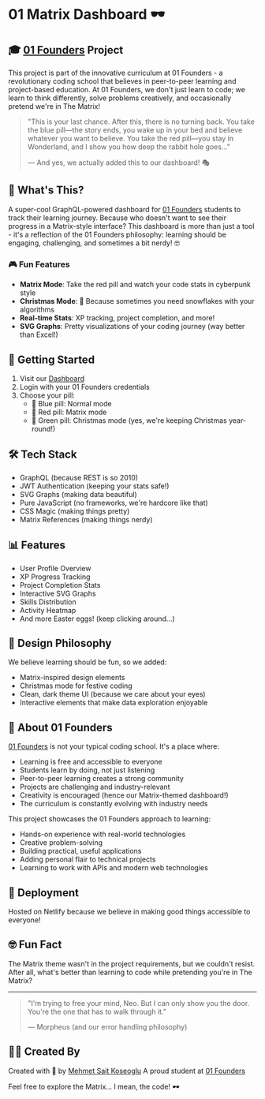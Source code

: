 # 01 Matrix Dashboard 🕶️

## 🎓 [01 Founders](https://01founders.co/) Project
This project is part of the innovative curriculum at 01 Founders - a revolutionary coding school that believes in peer-to-peer learning and project-based education. At 01 Founders, we don't just learn to code; we learn to think differently, solve problems creatively, and occasionally pretend we're in The Matrix! 

> "This is your last chance. After this, there is no turning back. You take the blue pill—the story ends, you wake up in your bed and believe whatever you want to believe. You take the red pill—you stay in Wonderland, and I show you how deep the rabbit hole goes..." 
> 
> — And yes, we actually added this to our dashboard! 🎭

## 🚀 What's This?

A super-cool GraphQL-powered dashboard for [01 Founders](https://01founders.co/) students to track their learning journey. Because who doesn't want to see their progress in a Matrix-style interface? This dashboard is more than just a tool - it's a reflection of the 01 Founders philosophy: learning should be engaging, challenging, and sometimes a bit nerdy! 🤓

### 🎮 Fun Features

- **Matrix Mode**: Take the red pill and watch your code stats in cyberpunk style
- **Christmas Mode**: 🎄 Because sometimes you need snowflakes with your algorithms
- **Real-time Stats**: XP tracking, project completion, and more!
- **SVG Graphs**: Pretty visualizations of your coding journey (way better than Excel!)

## 🔑 Getting Started

1. Visit our [Dashboard](https://01founders-dashboard.netlify.app/login.html)
2. Login with your 01 Founders credentials
3. Choose your pill:
   - 🔵 Blue pill: Normal mode
   - 🔴 Red pill: Matrix mode
   - 🎄 Green pill: Christmas mode (yes, we're keeping Christmas year-round!)

## 🛠️ Tech Stack

- GraphQL (because REST is so 2010)
- JWT Authentication (keeping your stats safe!)
- SVG Graphs (making data beautiful)
- Pure JavaScript (no frameworks, we're hardcore like that)
- CSS Magic (making things pretty)
- Matrix References (making things nerdy)

## 📊 Features

- User Profile Overview
- XP Progress Tracking
- Project Completion Stats
- Interactive SVG Graphs
- Skills Distribution
- Activity Heatmap
- And more Easter eggs! (keep clicking around...)

## 🎨 Design Philosophy

We believe learning should be fun, so we added:
- Matrix-inspired design elements
- Christmas mode for festive coding
- Clean, dark theme UI (because we care about your eyes)
- Interactive elements that make data exploration enjoyable

## 🎯 About 01 Founders

[01 Founders](https://01founders.co/) is not your typical coding school. It's a place where:
- Learning is free and accessible to everyone
- Students learn by doing, not just listening
- Peer-to-peer learning creates a strong community
- Projects are challenging and industry-relevant
- Creativity is encouraged (hence our Matrix-themed dashboard!)
- The curriculum is constantly evolving with industry needs

This project showcases the 01 Founders approach to learning:
- Hands-on experience with real-world technologies
- Creative problem-solving
- Building practical, useful applications
- Adding personal flair to technical projects
- Learning to work with APIs and modern web technologies

## 🚀 Deployment

Hosted on Netlify because we believe in making good things accessible to everyone!

## 🤓 Fun Fact

The Matrix theme wasn't in the project requirements, but we couldn't resist. After all, what's better than learning to code while pretending you're in The Matrix? 

---

> "I'm trying to free your mind, Neo. But I can only show you the door. You're the one that has to walk through it."
> 
> — Morpheus (and our error handling philosophy)

## 👨‍💻 Created By

Created with 💜 by [Mehmet Sait Koseoglu](https://https://github.com/msktesla/graphql) 
A proud student at [01 Founders](https://01founders.co/)

Feel free to explore the Matrix... I mean, the code! 🕶️
